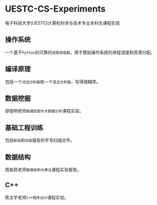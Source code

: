 # UESTC-CS-Experiments
电子科技大学(UESTC)计算机科学与技术专业本科生课程实验

## 操作系统
一个基于`Python`的可靠的`进程调度器`，用于模拟操作系统的进程调度和资源分配。  
## 编译原理
包括一个`词法分析器`和一个`语法分析器`，写得很糊弄。
## 数据挖掘
邵俊明老师`数据挖掘与大数据分析`课程实验。
## 基础工程训练
包括`新版`和`旧版`报告的手写扫描文件。
## 数据结构
周益民老师`数据结构与算法`课程实验报告。  
## C++
陈文宇老师`C++程序设计`课程实验。